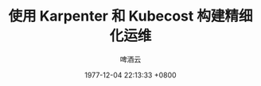 ---
layout: post
title:  "使用 Karpenter 和 Kubecost 构建精细化运维"
date:   1977-12-04 22:13:33 +0800
author: 啤酒云
categories: container
---